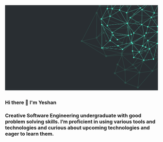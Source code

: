# [![Yeshan Gunawardana header](./images/wallpaper.png)](#)

### Hi there 👋 I'm Yeshan

### Creative Software Engineering undergraduate with good problem solving skills. I’m proficient in using various tools and technologies and curious about upcoming technologies and eager to learn them.

<!--
Here are some ideas to get you started:
- 🔭 I’m currently working on ...
- 🌱 I’m currently learning ...
- 👯 I’m looking to collaborate on ...
- 🤔 I’m looking for help with ...
- 💬 Ask me about ...
- 📫 How to reach me: ...
- 😄 Pronouns: ...
- ⚡ Fun fact: ...
-->
